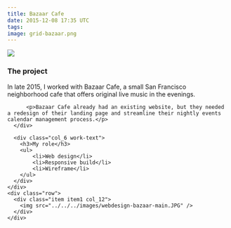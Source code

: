 ```yaml
---
title: Bazaar Cafe
date: 2015-12-08 17:35 UTC
tags:
image: grid-bazaar.png
---
```

<div class="top">
	<img src="../../../images/webdesign-cafe1.jpeg" />
</div>

<div class="work-content">
    <div class="row proj-info">
      <div class="col_6 work-text">
        <h3>The project</h3>    
        	<p>In late 2015, I worked with Bazaar Cafe, a small San Francisco neighborhood cafe that offers original live music in the evenings.</p>

          <p>Bazaar Cafe already had an existing website, but they needed a redesign of their landing page and streamline their nightly events calendar management process.</p>
      </div>

      <div class="col_6 work-text">
        <h3>My role</h3>  
        <ul>
            <li>Web design</li>
            <li>Responsive build</li>
            <li>Wireframe</li>
        </ul>
      </div>
    </div>
    <div class="row">
      <div class="item item1 col_12">
        <img src="../../../images/webdesign-bazaar-main.JPG" />
      </div>
    </div>
</div>